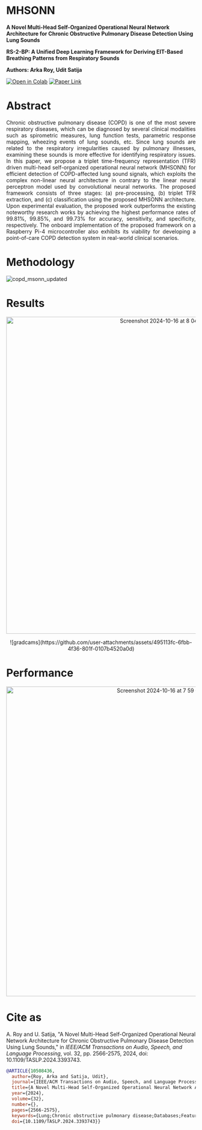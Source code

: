 # MHSONN
**A Novel Multi-Head Self-Organized Operational Neural Network Architecture for Chronic Obstructive Pulmonary Disease Detection Using Lung Sounds** 

**RS-2-BP: A Unified Deep Learning Framework for Deriving EIT-Based Breathing Patterns from Respiratory Sounds**

**Authors: Arka Roy, Udit Satija**

[![Open in Colab](https://colab.research.google.com/assets/colab-badge.svg)](https://colab.research.google.com/github/rsarka34/MHSONN/blob/main/model/MHSONN.ipynb)
[![Paper Link](https://img.shields.io/badge/Paper%20Link-IEEE%20Xplore-green)](https://ieeexplore.ieee.org/abstract/document/10508436)

# Abstract
<p align="justify">
Chronic obstructive pulmonary disease (COPD) is one of the most severe respiratory diseases, which can be diagnosed by several clinical modalities such as spirometric measures, lung function tests, parametric response mapping, wheezing events of lung sounds, etc. Since lung sounds are related to the respiratory irregularities caused by pulmonary illnesses, examining these sounds is more effective for identifying respiratory issues. In this paper, we propose a triplet time-frequency representation (TFR) driven multi-head self-organized operational neural network (MHSONN) for efficient detection of COPD-affected lung sound signals, which exploits the complex non-linear neural architecture in contrary to the linear neural perceptron model used by convolutional neural networks. The proposed framework consists of three stages: (a) pre-processing, (b) triplet TFR extraction, and (c) classification using the proposed MHSONN architecture. Upon experimental evaluation, the proposed work outperforms the existing noteworthy research works by achieving the highest performance rates of 99.81%, 99.85%, and 99.73% for accuracy, sensitivity, and specificity, respectively. The onboard implementation of the proposed framework on a Raspberry Pi-4 microcontroller also exhibits its viability for developing a point-of-care COPD detection system in real-world clinical scenarios.</p>

# Methodology
![copd_msonn_updated](https://github.com/user-attachments/assets/7a567d5f-e40e-42f4-bf57-ae8709b1b479)

# Results

<p align="center">
<img width="841" alt="Screenshot 2024-10-16 at 8 04 33 PM" src="https://github.com/user-attachments/assets/e425f9af-8b2b-47a1-a580-4d2b1cf3df35">
</p>
<p align="center">
![gradcams](https://github.com/user-attachments/assets/495113fc-6fbb-4f36-801f-0107b4520a0d)
</p>

# Performance
<p align="center">
<img width="822" alt="Screenshot 2024-10-16 at 7 59 07 PM" src="https://github.com/user-attachments/assets/366738f9-bf60-47b1-99da-d053f4e31610">
</p>

# Cite as
A. Roy and U. Satija, "A Novel Multi-Head Self-Organized Operational Neural Network Architecture for Chronic Obstructive Pulmonary Disease Detection Using Lung Sounds," in *IEEE/ACM Transactions on Audio, Speech, and Language Processing*, vol. 32, pp. 2566-2575, 2024, doi: 10.1109/TASLP.2024.3393743.

```bibtex
@ARTICLE{10508436,
  author={Roy, Arka and Satija, Udit},
  journal={IEEE/ACM Transactions on Audio, Speech, and Language Processing}, 
  title={A Novel Multi-Head Self-Organized Operational Neural Network Architecture for Chronic Obstructive Pulmonary Disease Detection Using Lung Sounds}, 
  year={2024},
  volume={32},
  number={},
  pages={2566-2575},
  keywords={Lung;Chronic obstructive pulmonary disease;Databases;Feature extraction;Recording;Spectrogram;Time-frequency analysis;Lung sounds;COPD;self-organized operational neural network (SONN);wheeze},
  doi={10.1109/TASLP.2024.3393743}}


